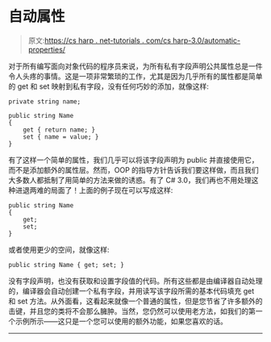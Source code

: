 # 自动属性

> 原文:[https://cs harp . net-tutorials . com/cs harp-3.0/automatic-properties/](https://csharp.net-tutorials.com/csharp-3.0/automatic-properties/)

对于所有编写面向对象代码的程序员来说，为所有私有字段声明公共属性总是一件令人头疼的事情。这是一项非常繁琐的工作，尤其是因为几乎所有的属性都是简单的 get 和 set 映射到私有字段，没有任何巧妙的添加，就像这样:

```
private string name;

public string Name
{
    get { return name; }
    set { name = value; }
}
```

有了这样一个简单的属性，我们几乎可以将该字段声明为 public 并直接使用它，而不是添加额外的属性层。然而，OOP 的指导方针告诉我们要这样做，而且我们大多数人都抵制了用简单的方法来做的诱惑。有了 C# 3.0，我们再也不用处理这种进退两难的局面了！上面的例子现在可以写成这样:

```
public string Name
{
    get;
    set;
}
```

或者使用更少的空间，就像这样:

```
public string Name { get; set; }
```

<input type="hidden" name="IL_IN_ARTICLE">

没有字段声明，也没有获取和设置字段值的代码。所有这些都是由编译器自动处理的，编译器会自动创建一个私有字段，并用读写该字段所需的基本代码填充 get 和 set 方法。从外面看，这看起来就像一个普通的属性，但是您节省了许多额外的击键，并且您的类将不会那么臃肿。当然，您仍然可以使用老方法，如我们的第一个示例所示——这只是一个您可以使用的额外功能，如果您喜欢的话。

* * *